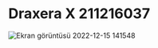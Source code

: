 # Draxera X 211216037 

![Ekran görüntüsü 2022-12-15 141548](https://user-images.githubusercontent.com/115549368/207859770-ee48179d-c664-4578-b3ab-6f0819c3523b.png)

